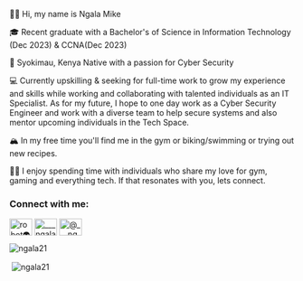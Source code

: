 👋🏽 Hi, my name is Ngala Mike

🎓 Recent graduate with a Bachelor's of Science in Information Technology (Dec 2023) & CCNA(Dec 2023)

🌇 Syokimau, Kenya Native with a passion for Cyber Security

💻 Currently upskilling & seeking for full-time work to grow my experience and skills while working and collaborating with talented individuals as an IT Specialist. As for my future, I hope to one day work as a Cyber Security Engineer and work with a diverse team to help secure systems and also mentor upcoming individuals in the Tech Space.

🏔 In my free time you'll find me in the gym or biking/swimming or trying out new recipes. 

💪🏽 I enjoy spending time with individuals who share my love for gym, gaming and everything tech. If that resonates with you, lets connect.


<h3 align="left">Connect with me:</h3>
<p align="left">
<a href="https://dev.to/robot👽" target="blank"><img align="center" src="https://raw.githubusercontent.com/rahuldkjain/github-profile-readme-generator/master/src/images/icons/Social/devto.svg" alt="robot👽" height="30" width="40" /></a>
<a href="https://twitter.com/___ngala___" target="blank"><img align="center" src="https://raw.githubusercontent.com/rahuldkjain/github-profile-readme-generator/master/src/images/icons/Social/twitter.svg" alt="___ngala___" height="30" width="40" /></a>
<a href="https://instagram.com/@___ngala___" target="blank"><img align="center" src="https://raw.githubusercontent.com/rahuldkjain/github-profile-readme-generator/master/src/images/icons/Social/instagram.svg" alt="@___ngala___" height="30" width="40" /></a>
</p>

<p><img align="left" src="https://github-readme-stats.vercel.app/api/top-langs?username=ngala21&show_icons=true&locale=en&layout=compact" alt="ngala21" /></p><br>

<p>&nbsp;<img align="center" src="https://github-readme-stats.vercel.app/api?username=ngala21&show_icons=true&locale=en" alt="ngala21" /></p>



